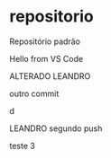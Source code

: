 # repositorio
Repositório padrão

Hello from VS Code


ALTERADO LEANDRO

outro commit

 d

 LEANDRO segundo push


 teste 3